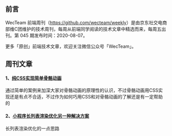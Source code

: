 ## 前言

WecTeam 前端周刊（<https://github.com/wecteam/weekly>）是由京东社交电商部维C团维护的技术周刊，每周从前端同学阅读的技术文章中精选而来，每周五出刊。第 045 期发布时间：2020-08-07。

更多「原创」前端技术文章，欢迎关注微信公众号「WecTeam」。

## 周刊文章

#### 1、[纯CSS实现简单骨骼动画](https://juejin.im/post/6844904015646425096)
通过简单的案例来加深大家对骨骼动画的原理性的认识，不过骨骼动画用CSS实现还是有点不合适，不过作为如何巧用CSS和对骨骼动画的了解还是有一定帮助的

#### 2、[小程序长列表渲染优化另一种解决方案](https://zhuanlan.zhihu.com/p/146791824)
长列表渲染优化的一点思路